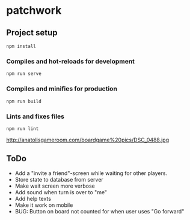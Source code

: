 # patchwork

## Project setup
```
npm install
```

### Compiles and hot-reloads for development
```
npm run serve
```

### Compiles and minifies for production
```
npm run build
```

### Lints and fixes files
```
npm run lint
```


http://anatolisgameroom.com/boardgame%20pics/DSC_0488.jpg

## ToDo
- Add a "invite a friend"-screen while waiting for other players.
- Store state to database from server
- Make wait screen more verbose
- Add sound when turn is over to "me"
- Add help texts
- Make it work on mobile
- BUG: Button on board not counted for when user uses "Go forward"
